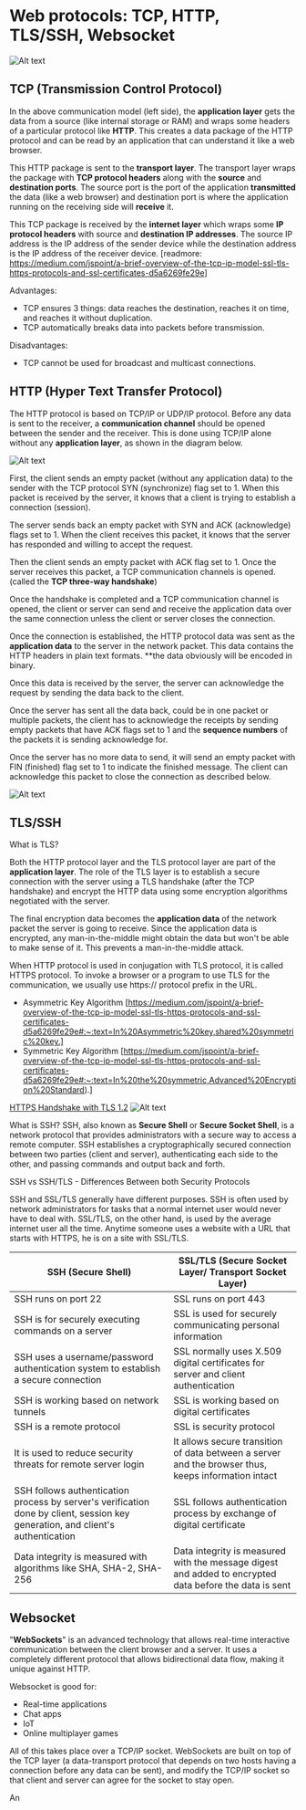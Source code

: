# Web protocols: TCP, HTTP, TLS/SSH, Websocket
![Alt text](images/image-web-protocols.png)

## TCP (Transmission Control Protocol)
In the above communication model (left side), the **application layer** gets the data from a source (like internal storage or RAM) and wraps some headers of a particular protocol like **HTTP**. This creates a data package of the HTTP protocol and can be read by an application that can understand it like a web browser.

This HTTP package is sent to the **transport layer**. The transport layer wraps the package with **TCP protocol headers** along with the **source** and **destination ports**. The source port is the port of the application **transmitted** the data (like a web browser) and destination port is where the application running on the receiving side will **receive** it.

This TCP package is received by the **internet layer** which wraps some **IP protocol headers** with source and **destination IP addresses**.  The source IP address is the IP address of the sender device while the destination address is the IP address of the receiver device. [readmore: https://medium.com/jspoint/a-brief-overview-of-the-tcp-ip-model-ssl-tls-https-protocols-and-ssl-certificates-d5a6269fe29e]

Advantages:
- TCP ensures 3 things: data reaches the destination, reaches it on time, and reaches it without duplication.
- TCP automatically breaks data into packets before transmission.

Disadvantages:
- TCP cannot be used for broadcast and multicast connections.

## HTTP (Hyper Text Transfer Protocol)
The HTTP protocol is based on TCP/IP or UDP/IP protocol. Before any data is sent to the receiver, a **communication channel** should be opened between the sender and the receiver. This is done using TCP/IP alone without any **application layer**, as shown in the diagram below.

![Alt text](images/image-http-protocol.png)

First, the client sends an empty packet (without any application data) to the sender with the TCP protocol SYN (synchronize) flag set to 1. When this packet is received by the server, it knows that a client is trying to establish a connection (session).

The server sends back an empty packet with SYN and ACK (acknowledge) flags set to 1. When the client receives this packet, it knows that the server has responded and willing to accept the request.

Then the client sends an empty packet with ACK flag set to 1. Once the server receives this packet, a TCP communication channels is opened. (called the **TCP three-way handshake**)

Once the handshake is completed and a TCP communication channel is opened, the client or server can send and receive the application data over the same connection unless the client or server closes the connection.

Once the connection is established, the HTTP protocol data was sent as the **application data** to the server in the network packet. This data contains the HTTP headers in plain text formats. **the data obviously will be encoded in binary.

Once this data is received by the server, the server can acknowledge the request by sending the data back to the client.

Once the server has sent all the data back, could be in one packet or multiple packets, the client has to acknowledge the receipts by sending empty packets that have ACK flags set to 1 and the **sequence numbers** of the packets it is sending acknowledge for.

Once the server has no more data to send, it will send an empty packet with FIN (finished) flag set to 1 to indicate the finished message. The client can acknowledge this packet to close the connection as described below.

![Alt text](images/image-http-tcp.png)

## TLS/SSH
What is TLS?

Both the HTTP protocol layer and the TLS protocol layer are part of the **application layer**. The role of the TLS layer is to establish a secure connection with the server using a TLS handshake (after the TCP handshake) and encrypt the HTTP data using some encryption algorithms negotiated with the server.

The final encryption data becomes the **application data** of the network packet the server is going to receive. Since the application data is encrypted, any man-in-the-middle might obtain the data but won't be able to make sense of it. This prevents a man-in-the-middle attack. 

When HTTP protocol is used in conjugation with TLS protocol, it is called HTTPS protocol. To invoke a browser or a program to use TLS for the communication, we usually use https:// protocol prefix in the URL.
- Asymmetric Key Algorithm [https://medium.com/jspoint/a-brief-overview-of-the-tcp-ip-model-ssl-tls-https-protocols-and-ssl-certificates-d5a6269fe29e#:~:text=In%20Asymmetric%20key,shared%20symmetric%20key.]
- Symmetric Key Algorithm [https://medium.com/jspoint/a-brief-overview-of-the-tcp-ip-model-ssl-tls-https-protocols-and-ssl-certificates-d5a6269fe29e#:~:text=In%20the%20symmetric,Advanced%20Encryption%20Standard).]

<u>HTTPS Handshake with TLS 1.2</u>
![Alt text](images/image-tls.png)

What is SSH?
SSH, also known as **Secure Shell** or **Secure Socket Shell**, is a network protocol that provides administrators with a secure way to access a remote computer. SSH establishes a cryptographically secured connection between two parties (client and server), authenticating each side to the other, and passing commands and output back and forth.

SSH vs SSH/TLS - Differences Between both Security Protocols

SSH and SSL/TLS generally have different purposes. SSH is often used by network administrators for tasks that a normal internet user would never have to deal with. SSL/TLS, on the other hand, is used by the average internet user all the time. Anytime someone uses a website with a URL that starts with HTTPS, he is on a site with SSL/TLS.

| SSH (Secure Shell) | SSL/TLS (Secure Socket Layer/ Transport Socket Layer) |
| - | - |
| SSH runs on port 22 | SSL runs on port 443 |
| SSH is for securely executing commands on a server | SSL is used for securely communicating personal information |
| SSH uses a username/password authentication system to establish a secure connection | SSL normally uses X.509 digital certificates for server and client authentication |
| SSH is working based on network tunnels | SSL is working based on digital certificates | 
| SSH is a remote protocol | SSL is security protocol |
| It is used to reduce security threats for remote server login | It allows secure transition of data between a server and the browser thus, keeps information intact |
| SSH follows authentication process by server's verification done by client, session key generation, and client's authentication | SSL follows authentication process by exchange of digital certificate | 
| Data integrity is measured with algorithms like SHA, SHA-2, SHA-256 | Data integrity is measured with the message digest and added to encrypted data before the data is sent |

## Websocket
"**WebSockets**" is an advanced technology that allows real-time interactive communication between the client browser and a server. It uses a completely different protocol that allows bidirectional data flow, making it unique against HTTP.

Websocket is good for:
- Real-time applications
- Chat apps
- IoT 
- Online multiplayer games

All of this takes place over a TCP/IP socket. WebSockets are built on top of the TCP layer (a data-transport protocol that depends on two hosts having a connection before any data can be sent), and modify the TCP/IP socket so that client and server can agree for the socket to stay open.

An 